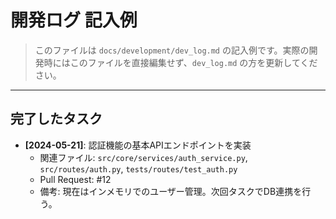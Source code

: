 # 開発ログ 記入例

> このファイルは `docs/development/dev_log.md` の記入例です。実際の開発時にはこのファイルを直接編集せず、`dev_log.md` の方を更新してください。

---

## 完了したタスク

-   **[2024-05-21]**: 認証機能の基本APIエンドポイントを実装
    -   関連ファイル: `src/core/services/auth_service.py`, `src/routes/auth.py`, `tests/routes/test_auth.py`
    -   Pull Request: #12
    -   備考: 現在はインメモリでのユーザー管理。次回タスクでDB連携を行う。
